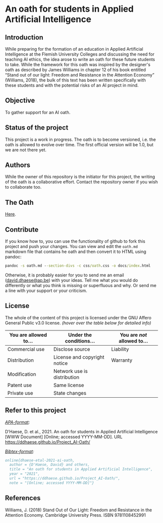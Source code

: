 # An oath for students in Applied Artificial Intelligence

## Introduction

While preparing for the formation of an education in Applied Artificial Intelligence at the Flemish University Colleges and discussing the need for teaching AI ethics, the idea arose to write an oath for these future students to take. While the framework for this oath was inspired by the designer's oath as described by James Williams in chapter 12 of his book entitled “Stand out of our light: Freedom and Resistance in the Attention Economy” (Williams, 2018), the bulk of this text has been written specifically with these students and with the potential risks of an AI project in mind.

## Objective

To gather support for an AI oath.

## Status of the project

This project is a work in progress. The oath is to become versioned, i.e. the oath is allowed to evolve over time. The first official version will be 1.0, but we are not there yet.

## Authors

While the owner of this repository is the initiator for this project, the writing of the oath is a collaborative effort. Contact the repository owner if you wish to collaborate too.

## The Oath

[Here](https://ddhaese.github.io/Project_AI-Oath/).

## Contribute

If you know how to, you can use the functionality of github to fork this project and push your changes. You can view and edit the `oath.md` markdown file that contains he oath and then convert it to HTML using pandoc:

```cmd
pandoc -s oath.md --section-divs -c css/oath.css -o docs/index.html
```

Otherwise, it is probably easier for you to send me an email (david.dhaese@ap.be) with your ideas. Tell me what you would do differently or what you think is missing or superfluous and why. Or send me a line with your support or your criticism.

## License

The whole of the content of this project is licensed under the GNU Affero General Public v3.0 license. _(hover over the table below for detailed info)_

| You are allowed to&hellip;                                                                                     | Under the conditions&hellip;                                                                                                                                                             | You are _not_ allowed to&hellip;                                                                    |
| -------------------------------------------------------------------------------------------------------------- | ---------------------------------------------------------------------------------------------------------------------------------------------------------------------------------------- | --------------------------------------------------------------------------------------------------- |
| <span title="The licensed material and derivatives may be used for commercial purposes.">Commercial use</span> | <span title="Source code must be made available when the licensed material is distributed.">Disclose source</span>                                                                       | <span title="This license includes a limitation of liability.">Liability</span>                     |
| <span title="The licensed material may be distributed.">Distribution</span>                                    | <span title="A copy of the license and copyright notice must be included with the licensed material.">License and copyright notice</span>                                                | <span title="This license explicitly states that it does NOT provide any warranty.">Warranty</span> |
| <span title="The licensed material may be modified.">Modification</span>                                       | <span title="Users who interact with the licensed material via network are given the right to receive a copy of the source code.">Network use is distribution</span>                     |                                                                                                     |
| <span title="This license provides an express grant of patent rights from contributors.">Patent use</span>     | <span title="Modifications must be released under the same license when distributing the licensed material. In some cases a similar or related license may be used.">Same license</span> |                                                                                                     |
| <span title="The licensed material may be used and modified in private.">Private use</span>                    | <span title="Changes made to the licensed material must be documented.">State changes</span>                                                                                             |                                                                                                     |

## Refer to this project

_[APA-format](https://apastyle.apa.org/):_

D’Haese, D. et al., 2021. An oath for students in Applied Artificial Intelligence [WWW Document] [Online; accessed  YYYY-MM-DD]. URL https://ddhaese.github.io/Project_AI-Oath/

_[Bibtex-format](http://www.bibtex.org/):_

```bibtex
online{dhaese-etal-2021-ai-oath,
  author = {D'Haese, David} and others,
  title = "An oath for students in Applied Artificial Intelligence",
  year = "2021",
  url = "https://ddhaese.github.io/Project_AI-Oath/",
  note = "[Online; accessed YYYY-MM-DD]"}
```

## References

Williams, J. (2018) Stand Out of Our Light: Freedom and Resistance in the Attention Economy. Cambridge University Press. ISBN 9781108452991
